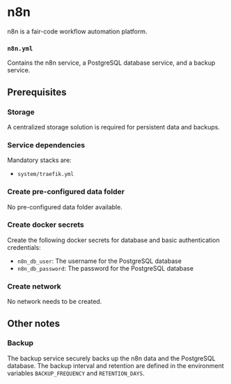 # n8n

n8n is a fair-code workflow automation platform.

### `n8n.yml`
Contains the n8n service, a PostgreSQL database service, and a backup service.

## Prerequisites
### Storage
A centralized storage solution is required for persistent data and backups.

### Service dependencies
Mandatory stacks are:
- `system/traefik.yml`

### Create pre-configured data folder
No pre-configured data folder available.

### Create docker secrets
Create the following docker secrets for database and basic authentication credentials:

- `n8n_db_user`: The username for the PostgreSQL database
- `n8n_db_password`: The password for the PostgreSQL database

### Create network
No network needs to be created.

## Other notes
### Backup
The backup service securely backs up the n8n data and the PostgreSQL database. The backup interval and retention are defined in the environment variables `BACKUP_FREQUENCY` and `RETENTION_DAYS`.